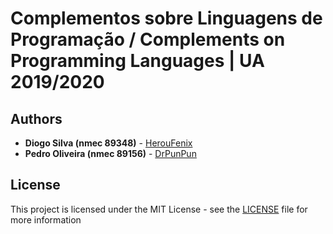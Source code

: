 # Complementos sobre Linguagens de Programação / Complements on Programming Languages | UA 2019/2020

## Authors

-   **Diogo Silva (nmec 89348)** - [HerouFenix](https://github.com/HerouFenix)
-   **Pedro Oliveira (nmec 89156)** - [DrPunPun](https://github.com/DrPunPun)


## License

This project is licensed under the MIT License - see the [LICENSE](https://github.com/heroufenix/ia/blob/master/LICENSE) file for more information

